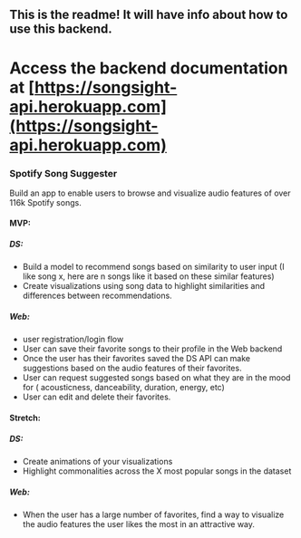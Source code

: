 ## This is the readme! It will have info about how to use this backend.

# Access the backend documentation at [https://songsight-api.herokuapp.com](https://songsight-api.herokuapp.com)

### Spotify Song Suggester
Build an app to enable users to browse and visualize audio features of over 116k Spotify songs.

#### MVP:
##### DS:
- Build a model to recommend songs based on similarity to user input (I like song x, here are n songs like it based on these similar features)
- Create visualizations using song data to highlight similarities and differences between recommendations.

##### Web:
- user registration/login flow
- User can save their favorite songs to their profile in the Web backend
- Once the user has their favorites saved the DS API can make suggestions based on the audio features of their favorites.
- User can request suggested songs based on what they are in the mood for ( acousticness, danceability, duration, energy, etc)
- User can edit and delete their favorites.

#### Stretch:
##### DS:
- Create animations of your visualizations
- Highlight commonalities across the X most popular songs in the dataset

##### Web:
- When the user has a large number of favorites, find a way to visualize the audio features the user likes the most in an attractive way.